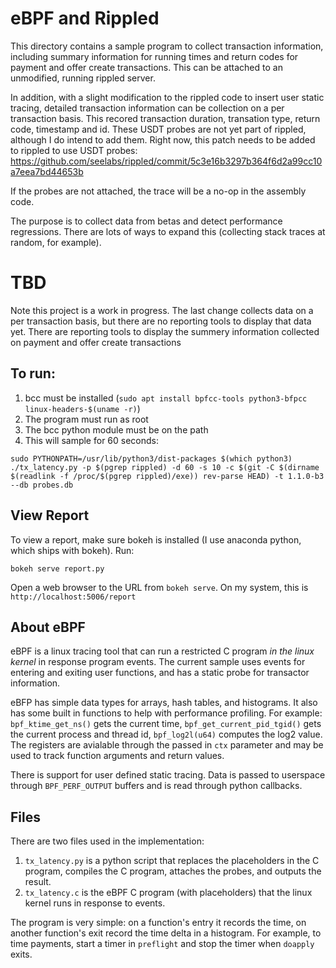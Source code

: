# eBPF and Rippled

This directory contains a sample program to collect transaction information,
including summary information for running times and return codes for payment and
offer create transactions. This can be attached to an unmodified, running rippled server. 

In addition, with a slight modification to the rippled code to insert user static tracing,
detailed transaction information can be collection on a per transaction basis. This recored
transaction duration, transation type, return code, timestamp and id. These USDT probes are
not yet part of rippled, although I do intend to add them. Right now, this patch needs to be
added to rippled to use USDT probes: https://github.com/seelabs/rippled/commit/5c3e16b3297b364f6d2a99cc10a7eea7bd44653b

If the probes are not attached, the trace will be a no-op in the assembly code.

The purpose is to collect data from betas and detect performance regressions.
There are lots of ways to expand this (collecting stack traces at random, for
example).

# TBD

Note this project is a work in progress. The last change collects data on a per
transaction basis, but there are no reporting tools to display that data yet. There
are reporting tools to display the summery information collected on payment and offer
create transactions


## To run:
1) bcc must be installed (`sudo apt install bpfcc-tools python3-bfpcc linux-headers-$(uname -r)`)
2) The program must run as root
3) The bcc python module must be on the path
4) This will sample for 60 seconds:
```
sudo PYTHONPATH=/usr/lib/python3/dist-packages $(which python3) ./tx_latency.py -p $(pgrep rippled) -d 60 -s 10 -c $(git -C $(dirname $(readlink -f /proc/$(pgrep rippled)/exe)) rev-parse HEAD) -t 1.1.0-b3 --db probes.db
```

## View Report
To view a report, make sure bokeh is installed (I use anaconda python, which ships with bokeh).
Run:
```
bokeh serve report.py
 ```
Open a web browser to the URL from `bokeh serve`. On my system, this is `http://localhost:5006/report`

## About eBPF
eBPF is a linux tracing tool that can run a restricted C program _in the linux
kernel_ in response program events. The current sample uses events for entering
and exiting user functions, and has a static probe for transactor information.

eBFP has simple data types for arrays, hash tables, and histograms. It also has
some built in functions to help with performance profiling. For example:
`bpf_ktime_get_ns()` gets the current time, `bpf_get_current_pid_tgid()` gets
the current process and thread id, `bpf_log2l(u64)` computes the log2 value.
The registers are avialable through the passed in `ctx` parameter and may be used
to track function arguments and return values.

There is support for user defined static tracing. Data is passed to userspace
through `BPF_PERF_OUTPUT` buffers and is read through python callbacks.

## Files
There are two files used in the implementation:

1) `tx_latency.py` is a python script that replaces the placeholders in the C
program, compiles the C program, attaches the probes, and outputs the result. 
2) `tx_latency.c` is the eBPF C program (with placeholders) that the linux kernel
runs in response to events.

The program is very simple: on a function's entry it records the time, on
another function's exit record the time delta in a histogram. For example, to
time payments, start a timer in `preflight` and stop the timer when `doapply`
exits.



